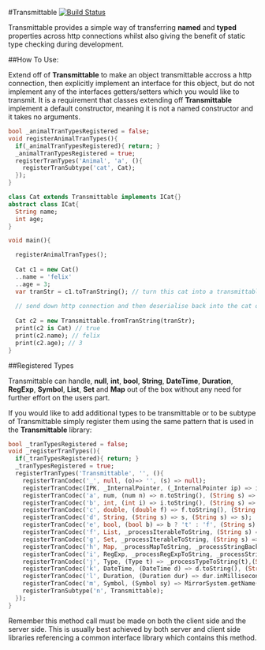 #Transmittable [![Build Status](https://drone.io/github.com/0xor1/transmittable/status.png)](https://drone.io/github.com/0xor1/transmittable/latest)

Transmittable provides a simple way of transferring **named** and **typed**
properties across http connections whilst also giving the benefit of static type
checking during development.

##How To Use:

Extend off of **Transmittable** to make an object transmittable accross a http 
connection, then explicitly implement an interface for this object, but do not 
implement any of the interfaces getters/setters which you would like to transmit.
It is a requirement that classes extending off **Transmittable** implement a 
default constructor, meaning it is not a named constructor and it takes no arguments.

```dart
bool _animalTranTypesRegistered = false;
void registerAnimalTranTypes(){
  if(_animalTranTypesRegistered){ return; }
  _animalTranTypesRegistered = true;
  registerTranTypes('Animal', 'a', (){
    registerTranSubtype('cat', Cat);
  });
}

class Cat extends Transmittable implements ICat{}
abstract class ICat{
  String name;
  int age;
}

void main(){

  registerAnimalTranTypes();
  
  Cat c1 = new Cat()
  ..name = 'felix'
  ..age = 3;
  var tranStr = c1.toTranString(); // turn this cat into a transmittable string
  
  // send down http connection and then deserialise back into the cat object
  
  Cat c2 = new Transmittable.fromTranString(tranStr);
  print(c2 is Cat) // true
  print(c2.name); // felix
  print(c2.age); // 3
}
```

##Registered Types

Transmittable can handle, **null**, **int**, **bool**, **String**, **DateTime**, **Duration**,
**RegExp**, **Symbol**, **List**, **Set** and **Map** out of the box without any need for further 
effort on the users part.

If you would like to add additional types to be transmittable or to be subtype
of Transmittable simply register them using the same pattern that is used in the
**Transmittable** library:

```dart
bool _tranTypesRegistered = false;
void _registerTranTypes(){
  if(_tranTypesRegistered){ return; }
  _tranTypesRegistered = true;
  registerTranTypes('Transmittable', '', (){
    registerTranCodec('_', null, (o)=> '', (s) => null);
    registerTranCodec(IPK, _InternalPointer, (_InternalPointer ip) => ip._uniqueValueIndex.toString(), (String s) => new _InternalPointer(int.parse(s)));
    registerTranCodec('a', num, (num n) => n.toString(), (String s) => num.parse(s));
    registerTranCodec('b', int, (int i) => i.toString(), (String s) => int.parse(s));
    registerTranCodec('c', double, (double f) => f.toString(), (String s) => double.parse(s));
    registerTranCodec('d', String, (String s) => s, (String s) => s);
    registerTranCodec('e', bool, (bool b) => b ? 't' : 'f', (String s) => s == 't' ? true : false);
    registerTranCodec('f', List, _processIterableToString, (String s) => _processStringBackToListOrSet(new List(), s));
    registerTranCodec('g', Set, _processIterableToString, (String s) => _processStringBackToListOrSet(new Set(), s));
    registerTranCodec('h', Map, _processMapToString, _processStringBackToMap);
    registerTranCodec('i', RegExp, _processRegExpToString, _processStringBackToRegExp);
    registerTranCodec('j', Type, (Type t) => _processTypeToString(t),(String s) => _tranCodecsByKey[s]._type);
    registerTranCodec('k', DateTime, (DateTime d) => d.toString(), (String s) => DateTime.parse(s));
    registerTranCodec('l', Duration, (Duration dur) => dur.inMilliseconds.toString(), (String s) => new Duration(milliseconds: num.parse(s)));
    registerTranCodec('m', Symbol, (Symbol sy) => MirrorSystem.getName(sy), (String s) => MirrorSystem.getSymbol(s));
    registerTranSubtype('n', Transmittable);
  });
}
```
Remember this method call must be made on both the client side and the server
side. This is usually best achieved by both server and client side libraries
referencing a common interface library which contains this method.